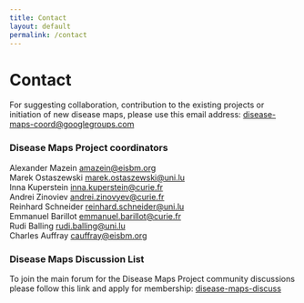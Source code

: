```yaml
---
title: Contact
layout: default
permalink: /contact
---
```


#  Contact

For suggesting collaboration, contribution to the existing projects or initiation of new disease maps, please use this email address: <a href="mailto:disease-maps-coord@googlegroups.com">disease-maps-coord@googlegroups.com</a>  

### Disease Maps Project coordinators

Alexander Mazein <a href="mailto:a.mazein@gmail.com">amazein@eisbm.org</a>  
Marek Ostaszewski <a href="mailto:marek.ostaszewski@uni.lu">marek.ostaszewski@uni.lu</a>  
Inna Kuperstein <a href="mailto:inna.kuperstein@curie.fr">inna.kuperstein@curie.fr</a>  
Andrei Zinoviev <a href="mailto:andrei.zinovyev@curie.fr">andrei.zinovyev@curie.fr</a>  
Reinhard Schneider <a href="mailto:reinhard.schneider@uni.lu">reinhard.schneider@uni.lu</a>  
Emmanuel Barillot <a href="mailto:emmanuel.barillot@curie.fr">emmanuel.barillot@curie.fr</a>  
Rudi Balling <a href="mailto:rudi.balling@uni.lu">rudi.balling@uni.lu</a>  
Charles Auffray <a href="mailto:cauffray@eisbm.org">cauffray@eisbm.org</a>


### Disease Maps Discussion List

To join the main forum for the Disease Maps Project community discussions please follow this link and apply for membership: <a href="https://groups.google.com/forum/#!forum/disease-maps-discuss" target="_blank">disease-maps-discuss</a>  
